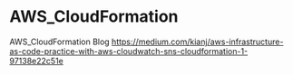 # AWS_CloudFormation
AWS_CloudFormation
Blog https://medium.com/kianj/aws-infrastructure-as-code-practice-with-aws-cloudwatch-sns-cloudformation-1-97138e22c51e
